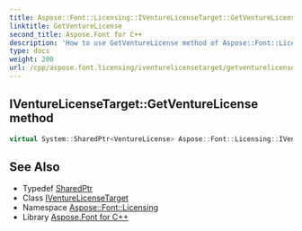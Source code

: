 ```yaml
---
title: Aspose::Font::Licensing::IVentureLicenseTarget::GetVentureLicense method
linktitle: GetVentureLicense
second_title: Aspose.Font for C++
description: 'How to use GetVentureLicense method of Aspose::Font::Licensing::IVentureLicenseTarget class in C++.'
type: docs
weight: 200
url: /cpp/aspose.font.licensing/iventurelicensetarget/getventurelicense/
---
```

## IVentureLicenseTarget::GetVentureLicense method




```cpp
virtual System::SharedPtr<VentureLicense> Aspose::Font::Licensing::IVentureLicenseTarget::GetVentureLicense()=0
```

## See Also

* Typedef [SharedPtr](../../../system/sharedptr/)
* Class [IVentureLicenseTarget](../)
* Namespace [Aspose::Font::Licensing](../../)
* Library [Aspose.Font for C++](../../../)
